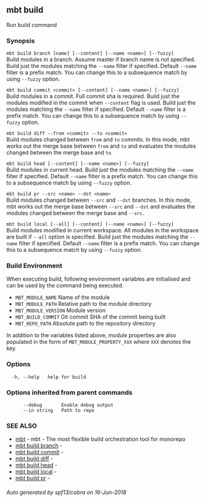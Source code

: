 ## mbt build

Run build command

### Synopsis



`mbt build branch [name] [--content] [--name <name>] [--fuzzy]`<br>
Build modules in a branch. Assume master if branch name is not specified.
Build just the modules matching the `--name` filter if specified.
Default `--name` filter is a prefix match. You can change this to a subsequence
match by using `--fuzzy` option.

`mbt build commit <commit> [--content] [--name <name>] [--fuzzy]`<br>
Build modules in a commit. Full commit sha is required.
Build just the modules modified in the commit when `--content` flag is used.
Build just the modules matching the `--name` filter if specified.
Default `--name` filter is a prefix match. You can change this to a subsequence
match by using `--fuzzy` option.

`mbt build diff --from <commit> --to <commit>`<br>
Build modules changed between `from` and `to` commits.
In this mode, mbt works out the merge base between `from` and `to` and
evaluates the modules changed between the merge base and `to`.

`mbt build head [--content] [--name <name>] [--fuzzy]`<br>
Build modules in current head.
Build just the modules matching the `--name` filter if specified.
Default `--name` filter is a prefix match. You can change this to a subsequence
match by using `--fuzzy` option.

`mbt build pr --src <name> --dst <name>`<br>
Build modules changed between `--src` and `--dst` branches.
In this mode, mbt works out the merge base between `--src` and `--dst` and
evaluates the modules changed between the merge base and `--src`.

`mbt build local [--all] [--content] [--name <name>] [--fuzzy]`<br>
Build modules modified in current workspace. All modules in the workspace are
built if `--all` option is specified.
Build just the modules matching the `--name` filter if specified.
Default `--name` filter is a prefix match. You can change this to a subsequence
match by using `--fuzzy` option.

### Build Environment


When executing build, following environment variables are initialised and can be
used by the command being executed.

- `MBT_MODULE_NAME` Name of the module
- `MBT_MODULE_PATH` Relative path to the module directory
- `MBT_MODULE_VERSION` Module version
- `MBT_BUILD_COMMIT` Git commit SHA of the commit being built
- `MBT_REPO_PATH` Absolute path to the repository directory

In addition to the variables listed above, module properties are also populated 
in the form of `MBT_MODULE_PROPERTY_XXX` where `XXX` denotes the key.


### Options

```
  -h, --help   help for build
```

### Options inherited from parent commands

```
      --debug       Enable debug output
      --in string   Path to repo
```

### SEE ALSO
* [mbt](mbt.md)	 - mbt - The most flexible build orchestration tool for monorepo
* [mbt build branch](mbt_build_branch.md)	 - 
* [mbt build commit](mbt_build_commit.md)	 - 
* [mbt build diff](mbt_build_diff.md)	 - 
* [mbt build head](mbt_build_head.md)	 - 
* [mbt build local](mbt_build_local.md)	 - 
* [mbt build pr](mbt_build_pr.md)	 - 

###### Auto generated by spf13/cobra on 16-Jun-2018
